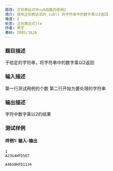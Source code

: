 ```yaml
---
题目: 正则表达式中sub函数的使用2
简介: 使用正则表达式的 sub() 将字符串中的数字乘以2返回
难度: 2
标签: 正则表达式|re
作者: 黎宇
慕码: 2883/1626
---
```


### 题目描述

于给定的字符串，将字符串中的数字乘以2返回

### 输入描述

第一行测试用例的个数
第二行开始为要处理的字符串

### 输出描述

字符中数字乘以2的结果

### 测试样例

#### 样例1: 输入-输出

```
1
A23G4HFD567
```

```
A46G8HFD1134
```


